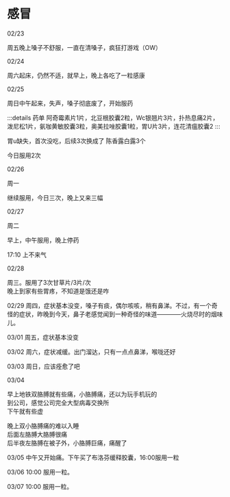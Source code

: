 # 感冒

02/23

周五晚上嗓子不舒服，一直在清嗓子，疯狂打游戏（OW）

02/24

周六起床，仍然不适，就早上，晚上各吃了一粒感康

02/25

周日中午起来，失声，嗓子彻底废了，开始服药

:::details 药单
阿奇霉素片1片，北豆根胶囊2粒，Wc银翘片3片，扑热息痛2片，泼尼松1片，氨咖黄敏胶囊3粒，奥美拉唑胶囊1粒，胃U片3片，连花清瘟胶囊2
:::

胃u缺失，首次没吃，后续3次换成了 陈香露白露3个

今日服用2次

02/26

周一

继续服用，今日三次，晚上又来三幅

02/27

周二

早上，中午服用，晚上停药

17:10 上不来气

02/28

周三。服用了3次甘草片/3片/次  
晚上到家有些胃疼，不知道是饿还是咋

02/29 周四，症状基本没变，嗓子有痰，偶尔咳咳，稍有鼻涕。不过，有一个奇怪的症状，昨晚到今天，鼻子老感觉闻到一种奇怪的味道————火烧尽时的烟味儿。

03/01 周五，症状基本没变

03/02 周六，症状减缓。出门溜达，只有一点点鼻涕，喉咙还好

03/03 周日，应该痊愈了吧

03/04

早上地铁双胳膊就有些痛，小胳膊痛，还以为玩手机玩的  
到公司，感觉公司完全大型病毒交换所  
下午就有些虚

晚上双小胳膊痛的难以入睡  
后面左胳膊大胳膊很痛  
后半夜左胳膊在被子外，小胳膊巨痛，痛醒了

03/05 中午又开始痛。下午买了布洛芬缓释胶囊，16:00服用一粒

03/06 10:00 服用一粒。

03/07 10:00 服用一粒。
